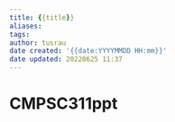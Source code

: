 ```yaml
---
title: {{title}}
aliases: 
tags:
author: tusrau
date created: '{{date:YYYYMMDD HH:mm}}'
date updated: 20220625 11:37
---
```


# CMPSC311ppt
